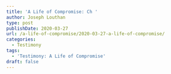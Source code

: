 ```yaml
---
title: 'A Life of Compromise: Ch '
author: Joseph Louthan
type: post
publishDate: 2020-03-27
url: /a-life-of-compromise/2020-03-27-a-life-of-compromise/
categories:
  - Testimony
tags:
  - 'Testimony: A Life of Compromise'
draft: false
---
```

